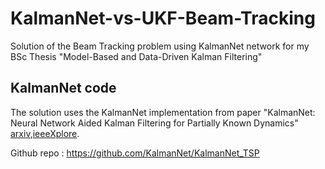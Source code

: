 # KalmanNet-vs-UKF-Beam-Tracking
Solution of the Beam Tracking problem using KalmanNet network for my BSc Thesis "Model-Based and Data-Driven Kalman Filtering"
## KalmanNet code
The solution uses the KalmanNet implementation from paper "KalmanNet: Neural Network Aided Kalman Filtering for Partially Known Dynamics" [arxiv](https://arxiv.org/abs/2107.10043),[ieeeXplore](https://ieeexplore.ieee.org/document/9733186).

Github repo : https://github.com/KalmanNet/KalmanNet_TSP
